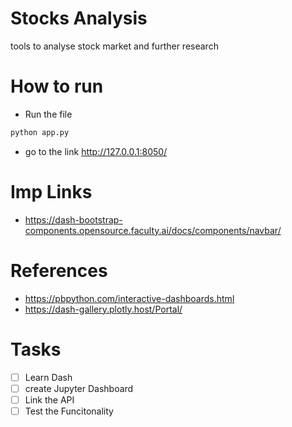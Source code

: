 # Stocks Analysis
tools to analyse stock market and further research

# How to run
- Run the file 
```bash
python app.py
```
- go to the link http://127.0.0.1:8050/

# Imp Links
- https://dash-bootstrap-components.opensource.faculty.ai/docs/components/navbar/

# References
- https://pbpython.com/interactive-dashboards.html
- https://dash-gallery.plotly.host/Portal/

# Tasks
- [ ] Learn Dash
- [ ] create Jupyter Dashboard
- [ ] Link the API
- [ ] Test the Funcitonality
